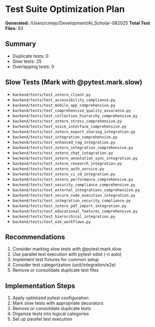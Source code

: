 # Test Suite Optimization Plan

**Generated:** /Users/cmejo/Development/AI_Scholar-082025
**Total Test Files:** 93

## Summary
- Duplicate tests: 0
- Slow tests: 25
- Overlapping tests: 0

## Slow Tests (Mark with @pytest.mark.slow)
- `backend/tests/test_zotero_client.py`
- `backend/tests/test_accessibility_compliance.py`
- `backend/tests/test_mobile_app_comprehensive.py`
- `backend/tests/test_comprehensive_quality_assurance.py`
- `backend/tests/test_collection_hierarchy_comprehensive.py`
- `backend/tests/test_zotero_stress_comprehensive.py`
- `backend/tests/test_voice_interface_comprehensive.py`
- `backend/tests/test_zotero_export_sharing_integration.py`
- `backend/tests/test_integration_comprehensive.py`
- `backend/tests/test_enhanced_rag_integration.py`
- `backend/tests/test_zotero_integration_comprehensive.py`
- `backend/tests/test_zotero_chat_integration.py`
- `backend/tests/test_zotero_annotation_sync_integration.py`
- `backend/tests/test_zotero_research_integration.py`
- `backend/tests/test_zotero_auth_service.py`
- `backend/tests/test_zotero_ci_cd_integration.py`
- `backend/tests/test_zotero_performance_comprehensive.py`
- `backend/tests/test_security_compliance_comprehensive.py`
- `backend/tests/test_external_integrations_comprehensive.py`
- `backend/tests/test_secure_code_execution_integration.py`
- `backend/tests/test_integration_security_compliance.py`
- `backend/tests/test_zotero_pdf_import_integration.py`
- `backend/tests/test_educational_features_comprehensive.py`
- `backend/tests/test_hierarchical_integration.py`
- `backend/tests/test_e2e_workflows.py`

## Recommendations
1. Consider marking slow tests with @pytest.mark.slow
2. Use parallel test execution with pytest-xdist (-n auto)
3. Implement test fixtures for common setup
4. Consider test categorization (unit/integration/e2e)
5. Remove or consolidate duplicate test files

## Implementation Steps
1. Apply optimized pytest configuration
2. Mark slow tests with appropriate decorators
3. Remove or consolidate duplicate tests
4. Organize tests into logical categories
5. Set up parallel test execution
